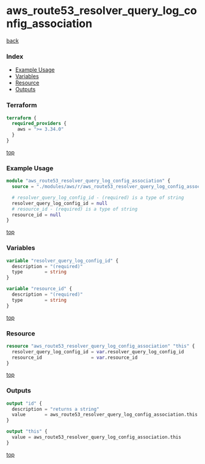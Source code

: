 # aws_route53_resolver_query_log_config_association

[back](../aws.md)

### Index

- [Example Usage](#example-usage)
- [Variables](#variables)
- [Resource](#resource)
- [Outputs](#outputs)

### Terraform

```terraform
terraform {
  required_providers {
    aws = ">= 3.34.0"
  }
}
```

[top](#index)

### Example Usage

```terraform
module "aws_route53_resolver_query_log_config_association" {
  source = "./modules/aws/r/aws_route53_resolver_query_log_config_association"

  # resolver_query_log_config_id - (required) is a type of string
  resolver_query_log_config_id = null
  # resource_id - (required) is a type of string
  resource_id = null
}
```

[top](#index)

### Variables

```terraform
variable "resolver_query_log_config_id" {
  description = "(required)"
  type        = string
}

variable "resource_id" {
  description = "(required)"
  type        = string
}
```

[top](#index)

### Resource

```terraform
resource "aws_route53_resolver_query_log_config_association" "this" {
  resolver_query_log_config_id = var.resolver_query_log_config_id
  resource_id                  = var.resource_id
}
```

[top](#index)

### Outputs

```terraform
output "id" {
  description = "returns a string"
  value       = aws_route53_resolver_query_log_config_association.this.id
}

output "this" {
  value = aws_route53_resolver_query_log_config_association.this
}
```

[top](#index)